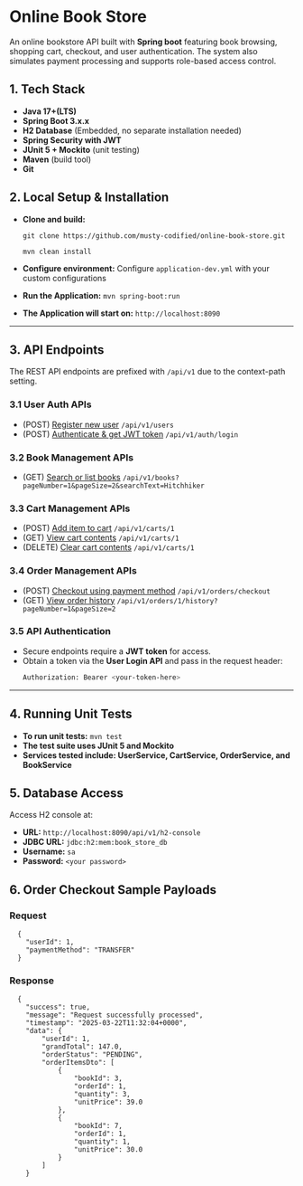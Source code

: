 # Online Book Store

An online bookstore API built with **Spring boot** featuring book browsing, shopping cart, checkout, and user
authentication.
The system also simulates payment processing and supports role-based access control.

## 1. Tech Stack ##

- **Java 17+(LTS)**
- **Spring Boot 3.x.x**
- **H2 Database** (Embedded, no separate installation needed)
- **Spring Security with JWT**
- **JUnit 5 + Mockito** (unit testing)
- **Maven** (build tool)
- **Git**

## 2. Local Setup & Installation ##

- **Clone and build:**

  `git clone https://github.com/musty-codified/online-book-store.git`

  `mvn clean install`

- **Configure environment:**  Configure `application-dev.yml` with your custom configurations

- **Run the Application:** `mvn spring-boot:run`

- **The Application will start on:** `http://localhost:8090`

---

## 3. API Endpoints ##

The REST API endpoints are prefixed with `/api/v1` due to the context-path setting.

### 3.1 User Auth APIs ###

- (POST) [Register new user](http://localhost:8090/api/v1/users) `/api/v1/users`
- (POST) [Authenticate & get JWT token](http://localhost:8090/api/v1/auth/login) `/api/v1/auth/login`

### 3.2 Book Management APIs ###

- (GET) [Search or list books](http://localhost:8090/api/v1/books)
  `/api/v1/books?pageNumber=1&pageSize=2&searchText=Hitchhiker`

### 3.3 Cart Management APIs ###

- (POST) [Add item to cart](http://localhost:8090/api/v1/carts/{userId}) `/api/v1/carts/1`
- (GET) [View cart contents](http://localhost:8090/api/v1/carts/{userId}) `/api/v1/carts/1`
- (DELETE) [Clear cart contents](http://localhost:8090/api/v1/carts/{userId}) `/api/v1/carts/1`

### 3.4 Order Management APIs ###

- (POST) [Checkout using payment method](http://localhost:8090/api/v1/orders/checkout) `/api/v1/orders/checkout`
- (GET) [View order history](http://localhost:8090/api/v1/orders/{userId}/history)
  `/api/v1/orders/1/history?pageNumber=1&pageSize=2`

### 3.5 API Authentication ###

- Secure endpoints require a **JWT token** for access.
- Obtain a token via the **User Login API** and pass in the request header:
  ```sh
  Authorization: Bearer <your-token-here>
  ```

---

## 4. Running Unit Tests ##

- **To run unit tests:** `mvn test`
- **The test suite uses JUnit 5 and Mockito**
- **Services tested include: UserService, CartService, OrderService, and BookService**

## 5. Database Access ##

Access H2 console at:

- **URL:** `http://localhost:8090/api/v1/h2-console`
- **JDBC URL:** `jdbc:h2:mem:book_store_db`
- **Username:** `sa`
- **Password:** `<your password>`

## 6. Order Checkout Sample Payloads ##

### Request

```
  {
    "userId": 1,
    "paymentMethod": "TRANSFER"
  }
```
### Response

```
  {
    "success": true,
    "message": "Request successfully processed",
    "timestamp": "2025-03-22T11:32:04+0000",
    "data": {
        "userId": 1,
        "grandTotal": 147.0,
        "orderStatus": "PENDING",
        "orderItemsDto": [
            {
                "bookId": 3,
                "orderId": 1,
                "quantity": 3,
                "unitPrice": 39.0
            },
            {
                "bookId": 7,
                "orderId": 1,
                "quantity": 1,
                "unitPrice": 30.0
            }
        ]
    }
```




